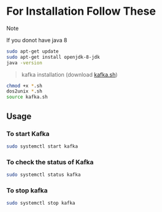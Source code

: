 # For Installation Follow These

>[!NOTE]
>If you donot have java 8
```bash
sudo apt-get update
sudo apt-get install openjdk-8-jdk
java -version
```
> kafka installation (download [kafka.sh](https://github.com/pranav-ambig/YADLTS/blob/main/Kafka/kafka.sh))
```bash
chmod +x *.sh
dos2unix *.sh
source kafka.sh
```
## Usage

### To start Kafka
```bash
sudo systemctl start kafka
```
### To check the status of Kafka
```bash
sudo systemctl status kafka
```
### To stop kafka
```bash
sudo systemctl stop kafka
```
